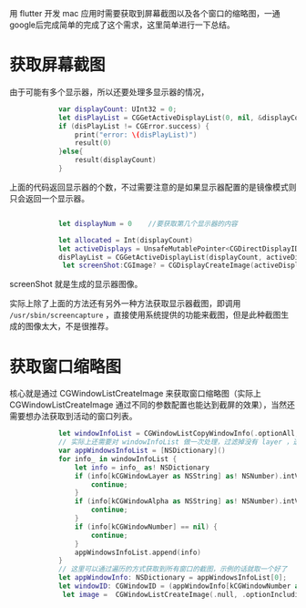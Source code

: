 用 flutter 开发 mac 应用时需要获取到屏幕截图以及各个窗口的缩略图，一通google后完成简单的完成了这个需求，这里简单进行一下总结。

# 获取屏幕截图

由于可能有多个显示器，所以还要处理多显示器的情况，

```swift
            var displayCount: UInt32 = 0;
            let disPlayList = CGGetActiveDisplayList(0, nil, &displayCount)
            if (disPlayList != CGError.success) {
                print("error: \(disPlayList)")
                result(0)
            }else{
                result(displayCount)
            }
```

上面的代码返回显示器的个数，不过需要注意的是如果显示器配置的是镜像模式则只会返回一个显示器。

```swift

            let displayNum = 0    //要获取第几个显示器的内容

            let allocated = Int(displayCount)
            let activeDisplays = UnsafeMutablePointer<CGDirectDisplayID>.allocate(capacity: allocated)
            disPlayList = CGGetActiveDisplayList(displayCount, activeDisplays, &displayCount)
             let screenShot:CGImage? = CGDisplayCreateImage(activeDisplays[displayNum])
```

screenShot 就是生成的显示器图像。

实际上除了上面的方法还有另外一种方法获取显示器截图，即调用 `/usr/sbin/screencapture` ，直接使用系统提供的功能来截图，但是此种截图生成的图像太大，不是很推荐。

# 获取窗口缩略图

核心就是通过 CGWindowListCreateImage 来获取窗口缩略图（实际上 CGWindowListCreateImage 通过不同的参数配置也能达到截屏的效果），当然还需要想办法获取到活动的窗口列表。

```swift
            let windowInfoList = CGWindowListCopyWindowInfo(.optionAll, kCGNullWindowID)! as NSArray
            // 实际上还需要对 windowInfoList 做一次处理，过滤掉没有 layer ，透明，没有 windowId 等等的无效 window。
            var appWindowsInfoList = [NSDictionary]()
            for info_ in windowInfoList {
                let info = info_ as! NSDictionary
                if (info[kCGWindowLayer as NSString] as! NSNumber).intValue <= 0 {
                    continue;
                }
                if (info[kCGWindowAlpha as NSString] as! NSNumber).intValue == 0 {
                    continue;
                }
                if (info[kCGWindowNumber] == nil) {
                    continue;
                }
                appWindowsInfoList.append(info)
            } 
            // 这里可以通过遍历的方式获取到所有窗口的截图，示例的话就取一个好了
            let appWindowInfo: NSDictionary = appWindowsInfoList[0];
            let windowID: CGWindowID = (appWindowInfo[kCGWindowNumber as NSString] as! NSNumber).uint32Value
             let image =  CGWindowListCreateImage(.null, .optionIncludingWindow, windowID, [.boundsIgnoreFraming, .nominalResolution])

```

